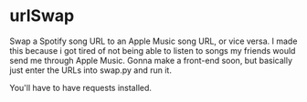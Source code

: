 # urlSwap
Swap a Spotify song URL to an Apple Music song URL, or vice versa.
I made this because i got tired of not being able to listen to songs my friends would send me through Apple Music.
Gonna make a front-end soon, but basically just enter the URLs into swap.py and run it.

You'll have to have requests installed.
